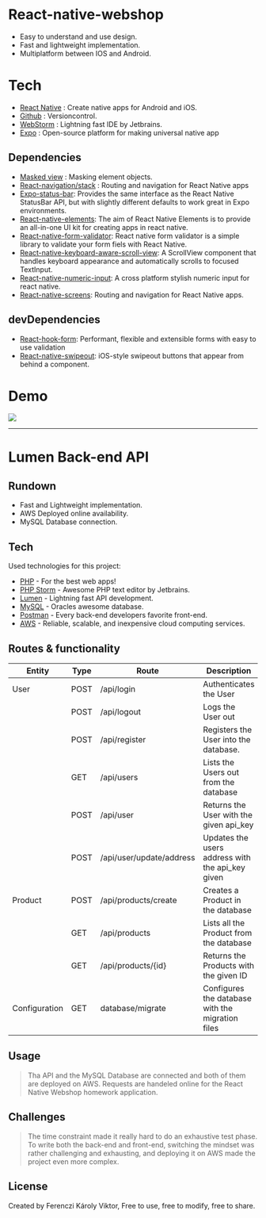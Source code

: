
# React-native-webshop

- Easy to understand and use design.
- Fast and lightweight implementation.
- Multiplatform between IOS and Android.

# Tech
- [React Native] :  Create native apps for Android and iOS.
- [Github] : Versioncontrol.
- [WebStorm] : Lightning fast IDE by Jetbrains.
- [Expo] : Open-source platform for making universal native app

## Dependencies

- [Masked view] : Masking element objects.
- [React-navigation/stack] : Routing and navigation for React Native apps
- [Expo-status-bar]: Provides the same interface as the React Native StatusBar API, but with slightly different defaults to work great in Expo environments.
- [React-native-elements]: The aim of React Native Elements is to provide an all-in-one UI kit for creating apps in react native.
- [React-native-form-validator]: React native form validator is a simple library to validate your form fiels with React Native.
- [React-native-keyboard-aware-scroll-view]:  A ScrollView component that handles keyboard appearance and automatically scrolls to focused TextInput.
- [React-native-numeric-input]: A cross platform stylish numeric input for react native.
- [React-native-screens]: Routing and navigation for React Native apps.


## devDependencies

- [React-hook-form]: Performant, flexible and extensible forms with easy to use validation
- [React-native-swipeout]: iOS-style swipeout buttons that appear from behind a component.
# Demo
<img src="https://media1.giphy.com/media/4nQ9QZSn9tLhKgrPYJ/giphy.gif">

------

# Lumen Back-end API

## Rundown

- Fast and Lightweight implementation.
- AWS Deployed online availability.
- MySQL Database connection.


## Tech

Used technologies for this project:

* [PHP] - For the best web apps!
* [PHP Storm] - Awesome PHP text editor by Jetbrains.
* [Lumen] - Lightning fast API development.
* [MySQL] - Oracles awesome database.
* [Postman] - Every back-end developers favorite front-end.
* [AWS] - Reliable, scalable, and inexpensive cloud computing services. 

## Routes & functionality
|Entity|Type|Route|Description|Success|Failure|
|----|----|----|----|----|-----|
| User | POST | /api/login | Authenticates the User |200 OK  | 401 Unauthorized |
| | POST| /api/logout | Logs the User out | 200 OK | 400 Bad Request |
| | POST| /api/register | Registers the User into the database. | 201 Created | 409 Conflict, 400 Bad Request |
| |GET | /api/users | Lists the Users out from the database | 200 OK | 400 Bad Request |
| |POST | /api/user | Returns the User with the given api_key | 200 OK | 400 Bad Request, 404 Not Found |
| | POST|/api/user/update/address | Updates the users address with the api_key given | 200 OK | 400 Bad Request |
|Product|POST|/api/products/create|Creates a Product in the database | 201 Created| 400 Bad Request |
||GET|/api/products|Lists all the Product from the database|200 OK| 400 Bad Request| 
||GET|/api/products/{id} |Returns the Products with the given ID  | 200 OK | 400 Bad Request, 404 Not Found|
|Configuration|GET|database/migrate|Configures the database with the migration files| 200 OK | 400 Bad Request |

## Usage

>Tha API and the MySQL Database are connected and both of them are deployed on AWS. Requests are handeled online for the React Native Webshop homework application.

## Challenges
> The time constraint made it really hard to do an exhaustive test phase. To write both the back-end and front-end, switching the mindset was rather challenging and exhausting, and deploying it on AWS made the project even more complex.

## License
Created by Ferenczi Károly Viktor, Free to use, free to modify, free to share.


[//]: # (These are reference links used in the body of this note and get stripped out when the markdown processor does its job. There is no need to format nicely because it shouldn't be seen. Thanks SO - http://stackoverflow.com/questions/4823468/store-comments-in-markdown-syntax)

   [Github]: <https://github.com/>
   [Expo]: <https://expo.io/>
   [WebStorm]: <https://www.jetbrains.com/webstorm/>
   [React Native]: <https://reactnative.dev/>
   [Masked View]: <https://github.com/react-native-community/react-native-masked-view>
   [React-navigation/stack]: <https://github.com/react-navigation/react-navigation>
   [Expo-status-bar]: <https://docs.expo.io/versions/latest/sdk/status-bar/>
   [React-native-elements]: <https://libraries.io/npm/react-native-elements>
   [React-native-form-validator]: <https://www.npmjs.com/package/react-native-form-validator>
   [React-native-keyboard-aware-scroll-view]: <https://www.npmjs.com/package/react-native-keyboard-aware-scroll-view>
   [React-native-numeric-input]: <https://www.npmjs.com/package/react-native-numeric-input>
   [React-native-screens]: <https://www.npmjs.com/package/react-native-screens?activeTab=versions>
   [React-hook-form]: <https://github.com/react-hook-form/react-hook-form>
   [React-native-swipeout]: <https://www.npmjs.com/package/react-native-swipeout/v/2.3.6>
   [MySQL]: <https://www.mysql.com/>
   [Github]: <https://github.com/>
   [Postman]: <https://www.postman.com/>
   [Php]: <https://www.php.net/>
   [PHP storm]: <https://www.jetbrains.com/phpstorm/>
   [Lumen]: <https://lumen.laravel.com/>
   [AWS]: <https://aws.amazon.com/>
